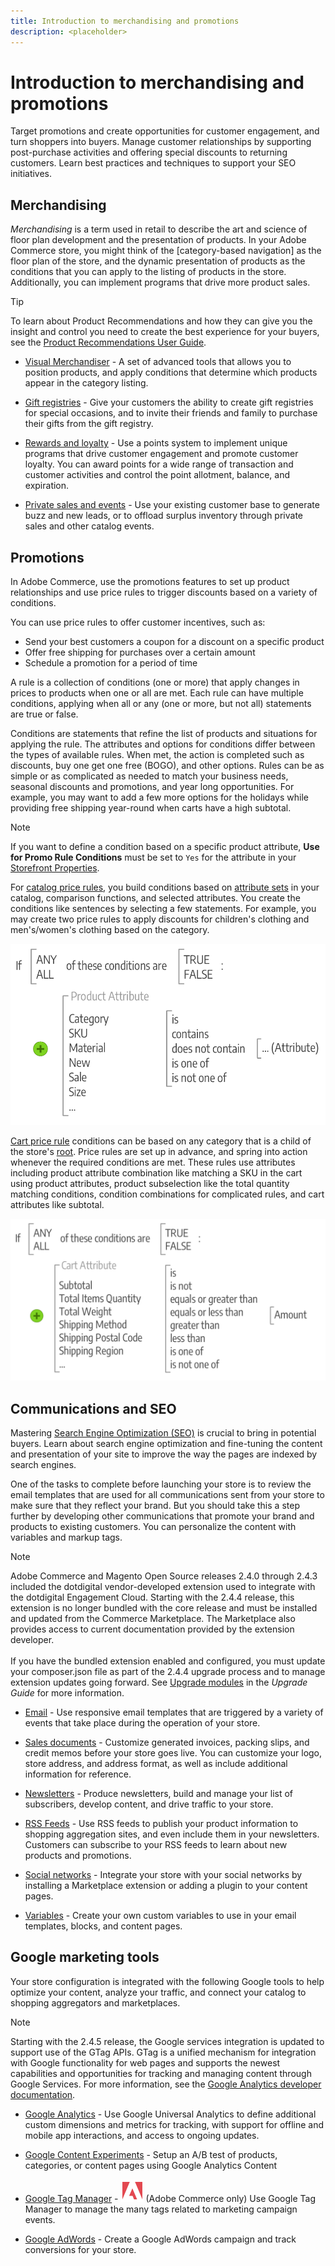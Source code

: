 ```yaml
---
title: Introduction to merchandising and promotions
description: <placeholder>
---
```

# Introduction to merchandising and promotions

Target promotions and create opportunities for customer engagement, and turn shoppers into buyers. Manage customer relationships by supporting post-purchase activities and offering special discounts to returning customers. Learn best practices and techniques to support your SEO initiatives.

## Merchandising

_Merchandising_ is a term used in retail to describe the art and science of floor plan development and the presentation of products.  In your Adobe Commerce store, you might think of the [category-based navigation] as the floor plan of the store, and the dynamic presentation of products as the conditions that you can apply to the listing of products in the store. Additionally, you can implement programs that drive more product sales.

>[!TIP]
>
>To learn about Product Recommendations and how they can give you the insight and control you need to create the best experience for your buyers, see the [Product Recommendations User Guide](https://experienceleague.adobe.com/docs/commerce-merchant-services/product-recommendations/guide-overview.html).

- [Visual Merchandiser](visual-merchandiser.md) - A set of advanced tools that allows you to position products, and apply conditions that determine which products appear in the category listing.

- [Gift registries](gift-registries.md) - Give your customers the ability to create gift registries for special occasions, and to invite their friends and family to purchase their gifts from the gift registry.

- [Rewards and loyalty](rewards-loyalty.md) - Use a points system to implement unique programs that drive customer engagement and promote customer loyalty. You can award points for a wide range of transaction and customer activities and control the point allotment, balance, and expiration.

- [Private sales and events](events-private-sales.md) - Use your existing customer base to generate buzz and new leads, or to offload surplus inventory through private sales and other catalog events.

## Promotions

In Adobe Commerce, use the promotions features to set up product relationships and use price rules to trigger discounts based on a variety of conditions.

You can use price rules to offer customer incentives, such as:

- Send your best customers a coupon for a discount on a specific product
- Offer free shipping for purchases over a certain amount
- Schedule a promotion for a period of time

A rule is a collection of conditions (one or more) that apply changes in prices to products when one or all are met. Each rule can have multiple conditions, applying when all or any (one or more, but not all) statements are true or false.

Conditions are statements that refine the list of products and situations for applying the rule. The attributes and options for conditions differ between the types of available rules. When met, the action is completed such as discounts, buy one get one free (BOGO), and other options. Rules can be as simple or as complicated as needed to match your business needs, seasonal discounts and promotions, and year long opportunities. For example, you may want to add a few more options for the holidays while providing free shipping year-round when carts have a high subtotal.

>[!NOTE]
>
>If you want to define a condition based on a specific product attribute, **Use for Promo Rule Conditions** must be set to `Yes` for the attribute in your [Storefront Properties](../catalog/attribute-product-create.md).

For [catalog price rules](price-rules-catalog.md), you build conditions based on [attribute sets](../catalog/attribute-sets.md) in your catalog, comparison functions, and selected attributes. You create the conditions like sentences by selecting a few statements. For example, you may create two price rules to apply discounts for children's clothing and men's/women's clothing based on the category.

![Diagram - example catalog price rules](./assets/diagram-catalog-price-rules.png)<!-- zoom -->

[Cart price rule](price-rules-cart.md) conditions can be based on any category that is a child of the store's [root](../catalog/category-root.md). Price rules are set up in advance, and spring into action whenever the required conditions are met. These rules use attributes including product attribute combination like matching a SKU in the cart using product attributes, product subselection like the total quantity matching conditions, condition combinations for complicated rules, and cart attributes like subtotal.

![Diagram - example cart price rules](./assets/diagram-cart-price-rules.png)<!-- zoom -->

## Communications and SEO

Mastering [Search Engine Optimization (SEO)](seo-overview.md) is crucial to bring in potential buyers. Learn about search engine optimization and fine-tuning the content and presentation of your site to improve the way the pages are indexed by search engines.

One of the tasks to complete before launching your store is to review the email templates that are used for all communications sent from your store to make sure that they reflect your brand. But you should take this a step further by developing other communications that promote your brand and products to existing customers. You can personalize the content with variables and markup tags.

>[!NOTE]
>
>Adobe Commerce and Magento Open Source releases 2.4.0 through 2.4.3 included the dotdigital vendor-developed extension used to integrate with the dotdigital Engagement Cloud. Starting with the 2.4.4 release, this extension is no longer bundled with the core release and must be installed and updated from the Commerce Marketplace. The Marketplace also provides access to current documentation provided by the extension developer.
><br><br>
>If you have the bundled extension enabled and configured, you must update your composer.json file as part of the 2.4.4 upgrade process and to manage extension updates going forward. See [Upgrade modules](https://experienceleague.adobe.com/docs/commerce-operations/upgrade-guide/modules/upgrade.html) in the _Upgrade Guide_ for more information.

- [Email](email-templates.md) - Use responsive email templates that are triggered by a variety of events that take place during the operation of your store.

- [Sales documents](sales-communications.md) - Customize generated invoices, packing slips, and credit memos before your store goes live. You can customize your logo, store address, and address format, as well as include additional information for reference.

- [Newsletters](newsletters.md) - Produce newsletters, build and manage your list of subscribers, develop content, and drive traffic to your store.

- [RSS Feeds](social-rss.md#rss-feeds) - Use RSS feeds to publish your product information to shopping aggregation sites, and even include them in your newsletters. Customers can subscribe to your RSS feeds to learn about new products and promotions.

- [Social networks](social-rss.md#social-networks) - Integrate your store with your social networks by installing a Marketplace extension or adding a plugin to your content pages.

- [Variables](variables.md) - Create your own custom variables to use in your email templates, blocks, and content pages.

## Google marketing tools

Your store configuration is integrated with the following Google tools to help optimize your content, analyze your traffic, and connect your catalog to shopping aggregators and marketplaces.

>[!NOTE]
>
>Starting with the 2.4.5 release, the Google services integration is updated to support use of the GTag APIs. GTag is a unified mechanism for integration with Google functionality for web pages and supports the newest capabilities and opportunities for tracking and managing content through Google Services. For more information, see the [Google Analytics developer documentation](https://developers.google.com/analytics/devguides/collection/gtagjs).

- [Google Analytics](google-universal-analytics.md) - Use Google Universal Analytics to define additional custom dimensions and metrics for tracking, with support for offline and mobile app interactions, and access to ongoing updates.

- [Google Content Experiments](google-content-experiments.md) - Setup an A/B test of products, categories, or content pages using Google Analytics Content

- [Google Tag Manager](google-tag-manager.md) - ![Adobe Commerce](../assets/adobe-logo.svg) (Adobe Commerce only) Use Google Tag Manager to manage the many tags related to marketing campaign events.

- [Google AdWords](google-adwords.md) - Create a Google AdWords campaign and track conversions for your store.
